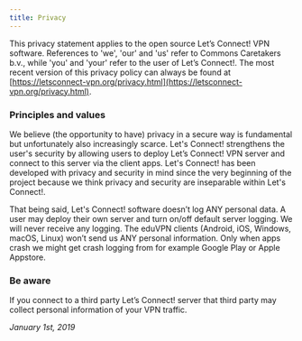 ```yaml
---
title: Privacy
---
```


This privacy statement applies to the open source Let’s Connect! VPN software. 
References to 'we', 'our' and 'us' refer to Commons Caretakers b.v., while 
'you' and 'your' refer to the user of Let’s Connect!. The most recent version 
of this privacy policy can always be found at 
[https://letsconnect-vpn.org/privacy.html](https://letsconnect-vpn.org/privacy.html).

### Principles and values

We believe (the opportunity to have) privacy in a secure way is fundamental but 
unfortunately also increasingly scarce. Let's Connect! strengthens the user's 
security by allowing users to deploy Let’s Connect! VPN server and connect to 
this server via the client apps. Let's Connect! has been developed with privacy 
and security in mind since the very beginning of the project because we think 
privacy and security are inseparable within Let's Connect!.

That being said, Let's Connect! software doesn’t log ANY personal data. A user 
may deploy their own server and turn on/off default server logging. We will 
never receive any logging. The eduVPN clients (Android, iOS, Windows, macOS, 
Linux) won’t send us ANY personal information. Only when apps crash we might 
get crash logging from for example Google Play or Apple Appstore.

### Be aware

If you connect to a third party Let’s Connect! server that third party may collect personal information of your VPN traffic.

_January 1st, 2019_

